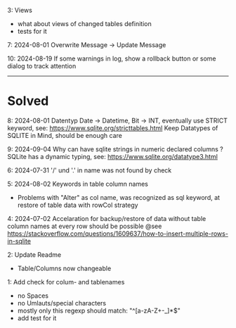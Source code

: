 3: Views
  * what about views of changed tables definition
  * tests for it

7: 2024-08-01 Overwrite Message -> Update Message

10: 2024-08-19 If some warnings in log, show a rollback button or some dialog to track attention
  
________________________________________________________________________________

# Solved

8: 2024-08-01 Datentyp Date -> Datetime, Bit -> INT, eventually use STRICT keyword,
   see: https://www.sqlite.org/stricttables.html
   Keep Datatypes of SQLITE in Mind, should be enough care

9: 2024-09-04 Why can have sqlite strings in numeric declared columns ?
   SQLite has a dynamic typing, see: https://www.sqlite.org/datatype3.html

6: 2024-07-31 '/' und '.' in name was not found by check

5: 2024-08-02 Keywords in table column names
  * Problems with "Alter" as col name, was recognized as sql keyword, at restore of table data with rowCol strategy

4: 2024-07-02 Accelaration for backup/restore of data without table column names at every row should be possible
   @see https://stackoverflow.com/questions/1609637/how-to-insert-multiple-rows-in-sqlite

2: Update Readme
  * Table/Columns now changeable

1: Add check for colum- and tablenames
  * no Spaces
  * no Umlauts/special characters
  * mostly only this regexp should match: "^[a-zA-Z+-_]*$"
  * add test for it


 
